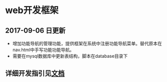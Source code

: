# web开发框架## 2017-09-06 日更新* 增加功能导航的管理功能，提供框架在系统中注册功能导航菜单。替代原本在nav.html中手写功能功能导航。* 需要在mysql数据库中更新表结构，脚本在database目录下 ## 详细开发指引见[文档](doc\新框架快速开发指引.doc)